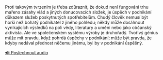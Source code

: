 
Proti takovým tvrzením je třeba zdůraznit, že dokud není fungování trhu mařeno zásahy vlád a jiných donucovacích složek, je úspěch v podnikání důkazem služeb poskytnutých spotřebitelům. Chudý člověk nemusí být horší než bohatý podnikatel z jiného pohledu; někdy může dosáhnout vynikajících výsledků na poli vědy, literatury a umění nebo jako občanský aktivista. Ale ve společenském systému výroby je druhořadý. Tvořivý génius může mít pravdu, když pohrdá úspěchy v podnikání; může být pravda, že kdyby nedával přednost něčemu jinému, byl by v podnikání úspěšný.

[🔊 Poslechnout audio](/data/7-paragraphs/audio/chapter_62/para_007-Proti-takovm-tvrzenm-je-teba-zdraznit-e-doku.mp3)
